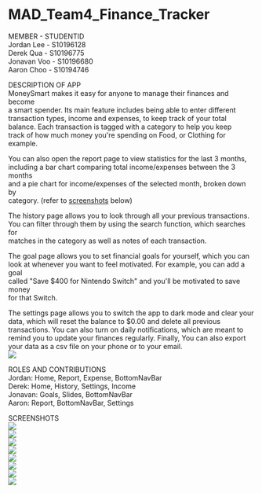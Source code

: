 # MAD_Team4_Finance_Tracker

MEMBER - STUDENTID<br>
Jordan Lee - S10196128<br>
Derek Qua - S10196775<br>
Jonavan Voo - S10196680<br>
Aaron Choo - S10194746<br>

DESCRIPTION OF APP<br>
MoneySmart makes it easy for anyone to manage their finances and become<br>
a smart spender. Its main feature includes being able to enter different<br>
transaction types, income and expenses, to keep track of your total <br>
balance. Each transaction is tagged with a category to help you keep<br>
track of how much money you're spending on Food, or Clothing for example.<br>

You can also open the report page to view statistics for the last 3 months,<br>
including a bar chart comparing total income/expenses between the 3 months<br>
and a pie chart for income/expenses of the selected month, broken down by<br>
category. (refer to <a href="#screenshots">screenshots</a> below)<br>

The history page allows you to look through all your previous transactions.<br>
You can filter through them by using the search function, which searches for<br>
matches in the category as well as notes of each transaction.<br>

The goal page allows you to set financial goals for yourself, which you can<br>
look at whenever you want to feel motivated. For example, you can add a goal<br>
called "Save $400 for Nintendo Switch" and you'll be motivated to save money<br>
for that Switch.<br>

The settings page allows you to switch the app to dark mode and clear your<br>
data, which will reset the balance to $0.00 and delete all previous<br>
transactions. You can also turn on daily notifications, which are meant to<br>
remind you to update your finances regularly. Finally, You can also export<br>
your data as a csv file on your phone or to your email.<br>
![](screenshots/home.png)<br>

ROLES AND CONTRIBUTIONS<br>
Jordan: Home, Report, Expense, BottomNavBar<br>
Derek: Home, History, Settings, Income<br>
Jonavan: Goals, Slides, BottomNavBar<br>
Aaron: Report, BottomNavBar, Settings<br>

<span id="screenshots">SCREENSHOTS</span><br>
![](screenshots/home.png)<br>
![](screenshots/expense.png)<br>
![](screenshots/history.png)<br>
![](screenshots/report_bar.png)<br>
![](screenshots/report_pie.png)<br>
![](screenshots/report_pie_dark.png)<br>
![](screenshots/goals.png)<br>
![](screenshots/settings.png)<br>
